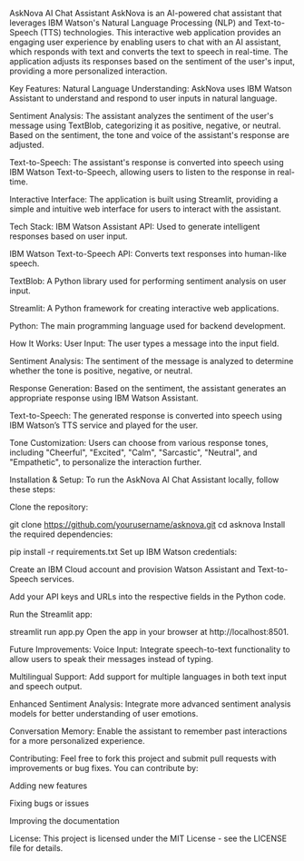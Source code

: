 AskNova AI Chat Assistant
AskNova is an AI-powered chat assistant that leverages IBM Watson's Natural Language Processing (NLP) and Text-to-Speech (TTS) technologies. This interactive web application provides an engaging user experience by enabling users to chat with an AI assistant, which responds with text and converts the text to speech in real-time. The application adjusts its responses based on the sentiment of the user's input, providing a more personalized interaction.

Key Features:
Natural Language Understanding: AskNova uses IBM Watson Assistant to understand and respond to user inputs in natural language.

Sentiment Analysis: The assistant analyzes the sentiment of the user's message using TextBlob, categorizing it as positive, negative, or neutral. Based on the sentiment, the tone and voice of the assistant's response are adjusted.

Text-to-Speech: The assistant's response is converted into speech using IBM Watson Text-to-Speech, allowing users to listen to the response in real-time.

Interactive Interface: The application is built using Streamlit, providing a simple and intuitive web interface for users to interact with the assistant.

Tech Stack:
IBM Watson Assistant API: Used to generate intelligent responses based on user input.

IBM Watson Text-to-Speech API: Converts text responses into human-like speech.

TextBlob: A Python library used for performing sentiment analysis on user input.

Streamlit: A Python framework for creating interactive web applications.

Python: The main programming language used for backend development.

How It Works:
User Input: The user types a message into the input field.

Sentiment Analysis: The sentiment of the message is analyzed to determine whether the tone is positive, negative, or neutral.

Response Generation: Based on the sentiment, the assistant generates an appropriate response using IBM Watson Assistant.

Text-to-Speech: The generated response is converted into speech using IBM Watson’s TTS service and played for the user.

Tone Customization: Users can choose from various response tones, including "Cheerful", "Excited", "Calm", "Sarcastic", "Neutral", and "Empathetic", to personalize the interaction further.

Installation & Setup:
To run the AskNova AI Chat Assistant locally, follow these steps:

Clone the repository:


git clone https://github.com/yourusername/asknova.git
cd asknova
Install the required dependencies:

pip install -r requirements.txt
Set up IBM Watson credentials:

Create an IBM Cloud account and provision Watson Assistant and Text-to-Speech services.

Add your API keys and URLs into the respective fields in the Python code.

Run the Streamlit app:


streamlit run app.py
Open the app in your browser at http://localhost:8501.

Future Improvements:
Voice Input: Integrate speech-to-text functionality to allow users to speak their messages instead of typing.

Multilingual Support: Add support for multiple languages in both text input and speech output.

Enhanced Sentiment Analysis: Integrate more advanced sentiment analysis models for better understanding of user emotions.

Conversation Memory: Enable the assistant to remember past interactions for a more personalized experience.

Contributing:
Feel free to fork this project and submit pull requests with improvements or bug fixes. You can contribute by:

Adding new features

Fixing bugs or issues

Improving the documentation

License:
This project is licensed under the MIT License - see the LICENSE file for details.


